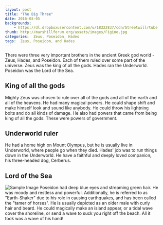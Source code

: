 ```yaml
---
layout: post
title: "The Big Three"
date: 2016-08-05
backgrounds:
    - https://dl.dropboxusercontent.com/u/18322837/cdn/Streetwill/tube.jpg
thumb: http://marshillforum.org/assets/images/Figino.jpg
categories:  Zeus, Poseidon, Hades
tags:  Zeus, Poseidon, and Hades
---
```


There were three very important brothers in the ancient Greek god world - Zeus, Hades, and Poseidon. Each of them ruled over some part of the universe. Zeus was the king of all the gods. Hades ran the Underworld. Poseidon was the Lord of the Sea.


## King of all the gods
Mighty Zeus was chosen to rule over all of the gods and all of the earth and all of the heavens. He had many magical powers. He could shape shift and make himself look and sound like anybody. He could throw his lightning bolts and do all kinds of damage. He also had powers that came from being king of all the gods. These were powers of government. 

## Underworld ruler
He had a home high on Mount Olympus, but he is usually live in Underworld, where people go when they died. Hades' job was to run things down in the Underworld. He have a faithful and deeply loved companion, his three-headed dog, Cerberus.

## Lord of the Sea
![Sample Image](http://marshillforum.org/assets/images/Poseidon_sculpture_Copenhagen_2005.jpg)
Poseidon had deep blue eyes and streaming green hair. He was moody and restless and powerful.  Additionally, he is referred to as "Earth-Shaker" due to his role in causing earthquakes, and has been called the "tamer of horses". He is usually depicted as an older male with curly hair and beard. He could magically make an island appear, or a tidal wave cover the shoreline, or send a wave to suck you right off the beach. All it took was a wave of his hand! 
